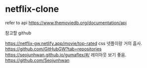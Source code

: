 # netflix-clone

refer to api
https://www.themoviedb.org/documentation/api


참고할 github

https://netflix-gw.netlify.app/movie/top-rated css 넷플이랑 거의 흡사. https://github.com/GitHubGW?tab=repositories
https://seojunhwan.github.io/gumaflex/#/ 레이아웃 보기 좋음. https://github.com/Seojunhwan
